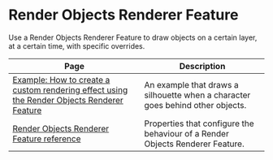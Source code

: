 # Render Objects Renderer Feature

Use a Render Objects Renderer Feature to draw objects on a certain layer, at a certain time, with specific overrides.

|Page|Description|
|-|-|
|[Example: How to create a custom rendering effect using the Render Objects Renderer Feature](how-to-custom-effect-render-objects.md) |An example that draws a silhouette when a character goes behind other objects.|
|[Render Objects Renderer Feature reference](renderer-feature-render-objects.md)|Properties that configure the behaviour of a Render Objects Renderer Feature.|
